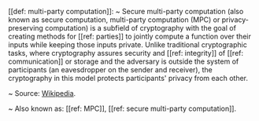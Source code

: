 [[def: multi-party computation]]:
~ Secure multi-party computation (also known as secure computation, multi-party computation (MPC) or privacy-preserving computation) is a subfield of cryptography with the goal of creating methods for [[ref: parties]] to jointly compute a function over their inputs while keeping those inputs private. Unlike traditional cryptographic tasks, where cryptography assures security and [[ref: integrity]] of [[ref: communication]] or storage and the adversary is outside the system of participants (an eavesdropper on the sender and receiver), the cryptography in this model protects participants' privacy from each other.

~ Source: [Wikipedia](https://en.wikipedia.org/wiki/Secure_multi-party_computation).

~ Also known as: [[ref: MPC]], [[ref: secure multi-party computation]].


